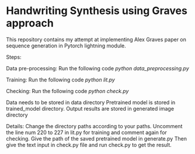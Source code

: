 # Handwriting Synthesis using Graves approach

This repository contains my attempt at implementing Alex Graves paper on sequence generation in Pytorch lightning module.

Steps:

Data pre-processing: Run the following code
_python data_preprocessing.py_

Training: Run the following code
_python lit.py_

Checking: Run the following code
_python check.py_

Data needs to be stored in data directory
Pretrained model is stored in trained_model directory.
Output results are stored in generated image directory

Details:
Change the directory paths according to your paths.
Uncomment the line num 220 to 227 in lit.py for training and comment again for checking.
Give the path of the saved pretrained model in generate.py
Then give the text input in check.py file and run check.py to get the result.
